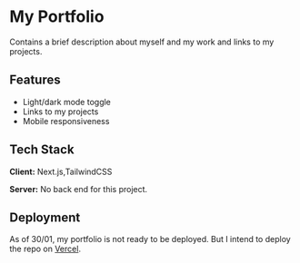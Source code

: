 
# My Portfolio

Contains a brief description about myself and my work and links to my projects.

## Features

- Light/dark mode toggle
- Links to my projects
- Mobile responsiveness 

## Tech Stack

**Client:** Next.js,TailwindCSS

**Server:** No back end for this project.

## Deployment

As of 30/01, my portfolio is not ready to be deployed.  But I intend to deploy the repo on [Vercel](https://vercel.com/).
